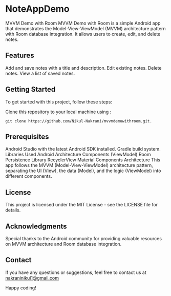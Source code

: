 # NoteAppDemo

MVVM Demo with Room
MVVM Demo with Room is a simple Android app that demonstrates the Model-View-ViewModel (MVVM) architecture pattern with Room database integration. It allows users to create, edit, and delete notes.

## Features
Add and save notes with a title and description.
Edit existing notes.
Delete notes.
View a list of saved notes.


## Getting Started
To get started with this project, follow these steps:

Clone this repository to your local machine using :
```
git clone https://github.com/Nikul-Nakrani/mvvmdemowithroom.git.
```

## Prerequisites
Android Studio with the latest Android SDK installed.
Gradle build system.
Libraries Used
Android Architecture Components (ViewModel)
Room Persistence Library
RecyclerView
Material Components
Architecture
This app follows the MVVM (Model-View-ViewModel) architecture pattern, separating the UI (View), the data (Model), and the logic (ViewModel) into different components.

## License
This project is licensed under the MIT License - see the LICENSE file for details.

## Acknowledgments
Special thanks to the Android community for providing valuable resources on MVVM architecture and Room database integration.

## Contact
If you have any questions or suggestions, feel free to contact us at nakraninikul1@gmail.com

Happy coding!

